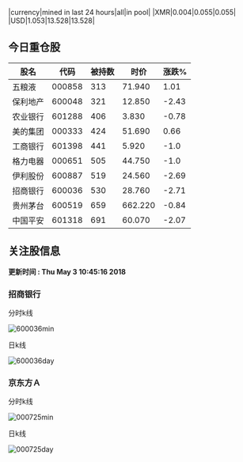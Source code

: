 |currency|mined in last 24 hours|all|in pool|
|XMR|0.004|0.055|0.055|
|USD|1.053|13.528|13.528|

## 今日重仓股 

|股名|代码|被持数|时价|涨跌%|
|---|---|---|---|---|
|五粮液|000858|313|71.940|1.01|
|保利地产|600048|321|12.850|-2.43|
|农业银行|601288|406|3.830|-0.78|
|美的集团|000333|424|51.690|0.66|
|工商银行|601398|441|5.920|-1.0|
|格力电器|000651|505|44.750|-1.0|
|伊利股份|600887|519|24.560|-2.69|
|招商银行|600036|530|28.760|-2.71|
|贵州茅台|600519|659|662.220|-0.84|
|中国平安|601318|691|60.070|-2.07|

## 关注股信息
**更新时间 : Thu May  3 10:45:16 2018**
### 招商银行 
分时k线

![600036min](http://image.sinajs.cn/newchart/min/n/sh600036.gif)

日k线

![600036day](http://image.sinajs.cn/newchart/daily/n/sh600036.gif)

### 京东方Ａ 
分时k线

![000725min](http://image.sinajs.cn/newchart/min/n/sz000725.gif)

日k线

![000725day](http://image.sinajs.cn/newchart/daily/n/sz000725.gif)
